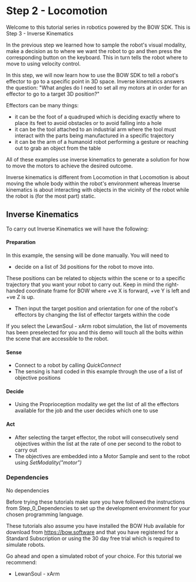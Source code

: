 # Step 2 - Locomotion

Welcome to this tutorial series in robotics powered by the BOW SDK. This is Step 3 - Inverse Kinematics

In the previous step we learned how to sample the robot's visual modality, make a decision as to where we want the 
robot to go and then press the corresponding button on the keyboard. This in turn tells the robot where to move to using velocity control.

In this step, we will now learn how to use the BOW SDK to tell a robot's effector to go to a specific point in 3D space.
Inverse kinematics answers the question: "What angles do I need to set all my motors at in order for an effector to go to a target 3D position?"

Effectors can be many things:
- it can be the foot of a quadruped which is deciding exactly where to place its feet to avoid obstacles or to avoid falling into a hole
- it can be the tool attached to an industrial arm where the tool must interact with the parts being manufactured in a specific trajectory
- it can be the arm of a humanoid robot performing a gesture or reaching out to grab an object from the table

All of these examples use inverse kinematics to generate a solution for how to move the motors to achieve the desired outcome.

Inverse kinematics is different from Locomotion in that Locomotion is about moving the whole body within the robot's environment whereas Inverse kinematics is about interacting with objects in the vicinity of the robot while the robot is (for the most part) static.

## Inverse Kinematics

To carry out Inverse Kinematics we will have the following:

#### Preparation
In this example, the sensing will be done manually. You will need to 
- decide on a list of 3d positions for the robot to move into. 

These positions can be related to objects within the scene or to a specific trajectory that you want your robot to carry out. Keep in mind the right-handed coordinate frame for BOW where +ve X is forward, +ve Y is left and +ve Z is up.

- Then input the target position and orientation for one of the robot's effectors by changing the list of effector targets within the code

If you select the LewanSoul - xArm robot simulation, the list of movements has been preselected for you and this demo will touch all the bolts within the scene that are accessible to the robot.


#### Sense 
- Connect to a robot by calling *QuickConnect*
- The sensing is hard coded in this example through the use of a list of objective positions

#### Decide
- Using the Proprioception modality we get the list of all the effectors available for the job and the user decides which one to use

#### Act
- After selecting the target effector, the robot will consecutively send objectives within the list at the rate of one per second to the robot to carry out
- The objectives are embedded into a Motor Sample and sent to the robot using *SetModality("motor")*

### Dependencies 
No dependencies

Before trying these tutorials make sure you have followed the instructions from Step_0_Dependencies to set up the development environment for your chosen programming language.

These tutorials also assume you have installed the BOW Hub available for download from https://bow.software and that you have registered for a Standard Subscription or using the 30 day free trial which is required to simulate robots.

Go ahead and open a simulated robot of your choice. For this tutorial we recommend:
- LewanSoul - xArm
